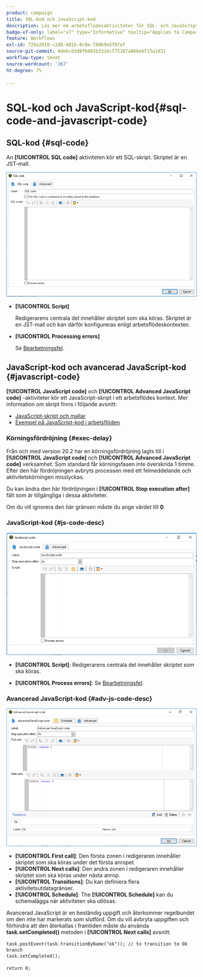 ```yaml
---
product: campaign
title: SQL-kod och JavaScript-kod
description: Läs mer om arbetsflödesaktiviteter för SQL- och JavaScript-koder
badge-v7-only: label="v7" type="Informative" tooltip="Applies to Campaign Classic v7 only"
feature: Workflows
exl-id: 729a2010-c2d8-481b-8c9e-780b9e5f97ef
source-git-commit: 8debcd3d8fb883b3316cf75187a86bebf15a1d31
workflow-type: tm+mt
source-wordcount: '267'
ht-degree: 7%

---
```


# SQL-kod och JavaScript-kod{#sql-code-and-javascript-code}



## SQL-kod {#sql-code}

An **[!UICONTROL SQL code]** aktiviteten kör ett SQL-skript. Skriptet är en JST-mall.

![](assets/sql_code.png)

* **[!UICONTROL Script]**

   Redigerarens centrala del innehåller skriptet som ska köras. Skriptet är en JST-mall och kan därför konfigureras enligt arbetsflödeskontexten.

* **[!UICONTROL Processing errors]**

   Se [Bearbetningsfel](monitoring-workflow-execution.md#processing-errors).

## JavaScript-kod och avancerad JavaScript-kod {#javascript-code}

**[!UICONTROL JavaScript code]** och **[!UICONTROL Advanced JavaScript code]** -aktiviteter kör ett JavaScript-skript i ett arbetsflödes kontext. Mer information om skript finns i följande avsnitt:

* [JavaScript-skript och mallar](javascript-scripts-and-templates.md)
* [Exempel på JavaScript-kod i arbetsflöden](javascript-in-workflows.md)

### Körningsfördröjning {#exec-delay}

Från och med version 20.2 har en körningsfördröjning lagts till i **[!UICONTROL JavaScript code]** och **[!UICONTROL Advanced JavaScript code]** verksamhet. Som standard får körningsfasen inte överskrida 1 timme. Efter den här fördröjningen avbryts processen med ett felmeddelande och aktivitetskörningen misslyckas.

Du kan ändra den här fördröjningen i **[!UICONTROL Stop execution after]** fält som är tillgängliga i dessa aktiviteter.

Om du vill ignorera den här gränsen måste du ange värdet till **0**.

### JavaScript-kod {#js-code-desc}

![](assets/javascript_code.png)

* **[!UICONTROL Script]**: Redigerarens centrala del innehåller skriptet som ska köras.

* **[!UICONTROL Process errors]**: Se [Bearbetningsfel](monitoring-workflow-execution.md#processing-errors).

### Avancerad JavaScript-kod {#adv-js-code-desc}

![](assets/advanced_javascript_code.png)

* **[!UICONTROL First call]**: Den första zonen i redigeraren innehåller skriptet som ska köras under det första anropet.
* **[!UICONTROL Next calls]**: Den andra zonen i redigeraren innehåller skriptet som ska köras under nästa anrop.
* **[!UICONTROL Transitions]**: Du kan definiera flera aktivitetsutdatagränser.
* **[!UICONTROL Schedule]**: The **[!UICONTROL Schedule]** kan du schemalägga när aktiviteten ska utlösas.

Avancerad JavaScript är en beständig uppgift och återkommer regelbundet om den inte har markerats som slutförd. Om du vill avbryta uppgiften och förhindra att den återkallas i framtiden måste du använda **task.setCompleted()** metoden i **[!UICONTROL Next calls]** avsnitt:

```
task.postEvent(task.transitionByName("ok")); // to transition to Ok branch
task.setCompleted();

return 0;
```

